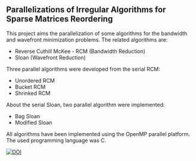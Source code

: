 ## Parallelizations of Irregular Algorithms for Sparse Matrices Reordering

This project aims the parallelization of some algorithms for the bandwidth and wavefront minimization problems. 
The related algorithms are:
* Reverse Cuthill McKee - RCM (Bandwidth Reduction)
* Sloan (Wavefront Reduction)

Three parallel algorithms were developed from the serial RCM:
* Unordered RCM
* Bucket RCM
* Shrinked RCM

About the serial Sloan, two parallel algorithm were implemented:
* Bag Sloan
* Modified Sloan

All algorithms have been implemented using the OpenMP parallel platform. The used programming language was C.

[![DOI](https://www.zenodo.org/badge/82069776.svg)](https://www.zenodo.org/badge/latestdoi/82069776)
